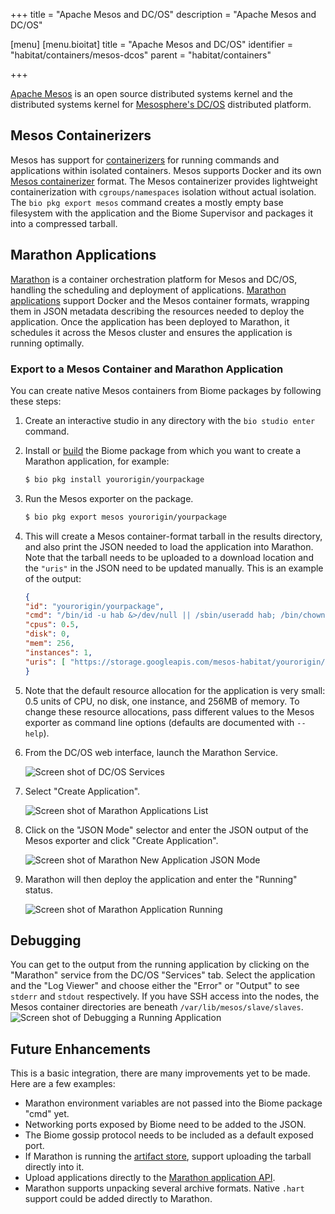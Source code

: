 +++
title = "Apache Mesos and DC/OS"
description = "Apache Mesos and DC/OS"

[menu]
  [menu.bioitat]
    title = "Apache Mesos and DC/OS"
    identifier = "habitat/containers/mesos-dcos"
    parent = "habitat/containers"

+++

[Apache Mesos](https://mesos.apache.org/) is an open source distributed systems kernel and the distributed systems kernel for [Mesosphere's DC/OS](https://dcos.io) distributed platform.

## Mesos Containerizers

Mesos has support for [containerizers](http://mesos.apache.org/documentation/latest/containerizer/) for running commands and applications within isolated containers. Mesos supports Docker and its own [Mesos containerizer](http://mesos.apache.org/documentation/latest/mesos-containerizer/) format. The Mesos containerizer provides lightweight containerization with `cgroups/namespaces` isolation without actual isolation. The `bio pkg export mesos` command creates a mostly empty base filesystem with the application and the Biome Supervisor and packages it into a compressed tarball.

## Marathon Applications

[Marathon](https://mesosphere.github.io/marathon/) is a container orchestration platform for Mesos and DC/OS, handling the scheduling and deployment of applications. [Marathon applications](https://mesosphere.github.io/marathon/docs/application-basics.html) support Docker and the Mesos container formats, wrapping them in JSON metadata describing the resources needed to deploy the application. Once the application has been deployed to Marathon, it schedules it across the Mesos cluster and ensures the application is running optimally.

### Export to a Mesos Container and Marathon Application

You can create native Mesos containers from Biome packages by following these steps:

1. Create an interactive studio in any directory with the `bio studio enter` command.

2. Install or [build](/docs/developing-packages#plan-builds) the Biome package from which you want to create a Marathon application, for example:

    ```bash
    $ bio pkg install yourorigin/yourpackage
    ```

3. Run the Mesos exporter on the package.

    ```bash
    $ bio pkg export mesos yourorigin/yourpackage
    ```

4. This will create a Mesos container-format tarball in the results directory, and also print the JSON needed to load the application into Marathon. Note that the tarball needs to be uploaded to a download location and the `"uris"` in the JSON need to be updated manually. This is an example of the output:

    ```json
    {
    "id": "yourorigin/yourpackage",
    "cmd": "/bin/id -u hab &>/dev/null || /sbin/useradd hab; /bin/chown -R hab:hab *; mount -t proc proc proc/; mount -t sysfs sys sys/;mount -o bind /dev dev/; /usr/sbin/chroot . ./init.sh start yourorigin/yourpackage",
    "cpus": 0.5,
    "disk": 0,
    "mem": 256,
    "instances": 1,
    "uris": [ "https://storage.googleapis.com/mesos-habitat/yourorigin/yourpackage-0.0.1-20160611121519.tgz" ]
    }
    ```

5. Note that the default resource allocation for the application is very small: 0.5 units of CPU, no disk, one instance, and 256MB of memory. To change these resource allocations, pass different values to the Mesos exporter as command line options (defaults are documented with `--help`).

6. From the DC/OS web interface, launch the Marathon Service.

    ![Screen shot of DC/OS Services](/images/mesos/mesos1-services-marathon.png)

7. Select "Create Application".

    ![Screen shot of Marathon Applications List](/images/mesos/mesos2-new-application.png)

8. Click on the "JSON Mode" selector and enter the JSON output of the Mesos exporter and click "Create Application".

    ![Screen shot of Marathon New Application JSON Mode](/images/mesos/mesos3-new-application-json.png)

9. Marathon will then deploy the application and enter the "Running" status.

    ![Screen shot of Marathon Application Running](/images/mesos/mesos4-application.png)

## Debugging

You can get to the output from the running application by clicking on the "Marathon" service from the DC/OS "Services" tab. Select the application and the "Log Viewer" and choose either the "Error" or "Output" to see `stderr` and `stdout` respectively. If you have SSH access into the nodes, the Mesos container directories are beneath `/var/lib/mesos/slave/slaves`.
    ![Screen shot of Debugging a Running Application](/images/mesos/mesos5-debugging.png)

## Future Enhancements

This is a basic integration, there are many improvements yet to be made. Here are a few examples:

 * Marathon environment variables are not passed into the Biome package "cmd" yet.
 * Networking ports exposed by Biome need to be added to the JSON.
 * The Biome gossip protocol needs to be included as a default exposed port.
 * If Marathon is running the [artifact store](https://mesosphere.github.io/marathon/docs/artifact-store.html), support uploading the tarball directly into it.
 * Upload applications directly to the [Marathon application API](https://mesosphere.github.io/marathon/docs/application-basics.html).
 * Marathon supports unpacking several archive formats. Native `.hart` support could be added directly to Marathon.
